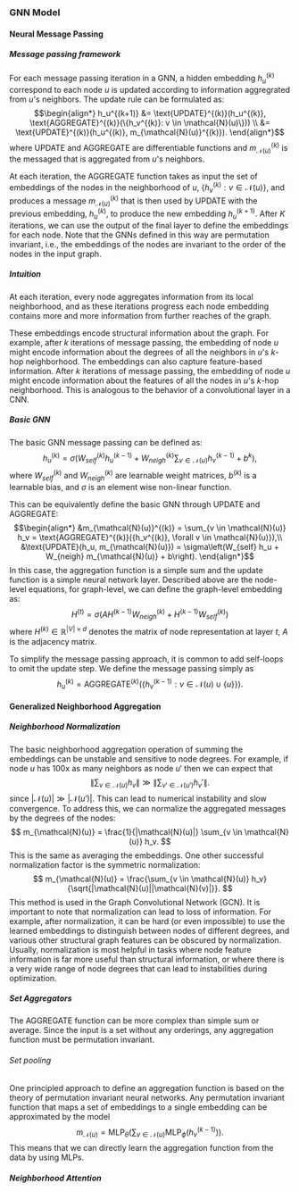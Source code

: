 ### GNN Model
#### Neural Message Passing
##### Message passing framework
For each message passing iteration in a GNN, a hidden embedding $h_u^{(k)}$ correspond to each node $u$ is updated according to information aggregrated from $u$'s neighbors. The update rule can be formulated as:
$$\begin{align*}
h_u^{(k+1)} &= \text{UPDATE}^{(k)}(h_u^{(k)}, \text{AGGREGATE}^{(k)}(\{h_v^{(k)}: v \in \mathcal{N}(u)\})) \\
&= \text{UPDATE}^{(k)}(h_u^{(k)}, m_{\mathcal{N}(u)}^{(k)}).
\end{align*}$$
where UPDATE and AGGREGATE are differentiable functions and $m_{\mathcal{N}(u)}^{(k)}$ is the messaged that is aggregated from $u$'s neighbors. 

At each iteration, the AGGREGATE function takes as input the set of embeddings of the nodes in the neighborhood of $u$, $\{h_v^{(k)}: v \in \mathcal{N}(u)\}$, and produces a message $m_{\mathcal{N}(u)}^{(k)}$ that is then used by UPDATE with the previous embedding, $h_u^{(k)}$, to produce the new embedding $h_u^{(k+1)}$. After $K$ iterations, we can use the output of the final layer to define the embeddings for each node. Note that the GNNs defined in this way are permutation invariant, i.e., the embeddings of the nodes are invariant to the order of the nodes in the input graph.

##### Intuition
At each iteration, every node aggregates information from its local
neighborhood, and as these iterations progress each node embedding contains
more and more information from further reaches of the graph. 

These embeddings encode structural information about the graph. For example, after $k$ iterations of message passing, the embedding of node $u$ might encode information about the degrees of all the neighbors in $u$'s $k$-hop neighborhood.
The embeddings can also capture feature-based information. After $k$ iterations of message passing, the embedding of node $u$ might encode information about the features of all the nodes in $u$'s $k$-hop neighborhood. This is analogous to the behavior of a convolutional layer in a CNN.

##### Basic GNN
The basic GNN message passing can be defined as:
$$
h_u^{(k)} = \sigma\left(W_{self}^{(k)} h_u^{(k-1)} + W_{neigh}^{(k)} \sum_{v \in \mathcal{N}(u)} h_v^{(k-1)} + b^{k} \right),
$$
where $W_{self}^{(k)}$ and $W_{neigh}^{(k)}$ are learnable weight matrices, $b^{(k)}$ is a learnable bias, and $\sigma$ is an element wise non-linear function.

This can be equivalently define the basic GNN through UPDATE and AGGREGATE:
$$\begin{align*}
&m_{\mathcal{N}(u)}^{(k)} = \sum_{v \in \mathcal{N}(u)} h_v = \text{AGGREGATE}^{(k)}({h_v^{(k)}, \forall v \in \mathcal{N}(u)}),\\
&\text{UPDATE}(h_u, m_{\mathcal{N}(u)}) = \sigma\left(W_{self} h_u + W_{neigh} m_{\mathcal{N}(u)} + b\right).
\end{align*}$$
In this case, the aggregation function is a simple sum and the update function is a simple neural network layer.
Described above are the node-level equations, for graph-level, we can define the graph-level embedding as:
$$ 
H^{(t)} = \sigma \left( AH^{(k - 1)}W_{neigh}^{(k)} + H^{(k-1)}W_{self}^{(k)} \right)
$$
where $H^{(k)} \in \mathbb{R}^{|V| \times d}$ denotes the matrix of node representation at layer $t$, $A$ is the adjacency matrix.

To simplify the message passing approach, it is common to add self-loops to omit the update step. We define the message passing simply as 
$$
h_u^{(k)} = \text{AGGREGATE}^{(k)}(\{h_v^{(k-1)}: v \in \mathcal{N}(u) \cup \{u\} \}).
$$

#### Generalized Neighborhood Aggregation
##### Neighborhood Normalization
The basic neighborhood aggregation operation of summing the embeddings can be unstable and sensitive to node degrees. For example, if node $u$ has 100x as many neighbors as node $u'$ then we can expect that 
$$
\left\lVert \sum_{v \in \mathcal{N}(u)} h_v \right\rVert \gg \left\lVert \sum_{v' \in \mathcal{N}(u')} h_v' \right\rVert.
$$
since $|\mathcal{N}(u)| \gg |\mathcal{N}(u')|$. This can lead to numerical instability and slow convergence. To address this, we can normalize the aggregated messages by the degrees of the nodes:
$$
m_{\mathcal{N}(u)} = \frac{1}{|\mathcal{N}(u)|} \sum_{v \in \mathcal{N}(u)} h_v.
$$
This is the same as averaging the embeddings. One other successful normalization factor is the symmetric normalization:
$$
m_{\mathcal{N}(u)} = \frac{\sum_{v \in \mathcal{N}(u)} h_v}{\sqrt{|\mathcal{N}(u)||\mathcal{N}(v)|}}.
$$
This method is used in the Graph Convolutional Network (GCN).
It is important to note that normalization can lead to loss of information. For example, after normalization, it can be hard (or even impossible) to use the learned embeddings to distinguish between nodes of different degrees, and various other structural graph features can be obscured by normalization. Usually, normalization is most helpful in tasks where node feature information is far more useful than structural information, or where there is a very wide range of node degrees that can lead to instabilities during optimization.

##### Set Aggregators
The AGGREGATE function can be more complex than simple sum or average. Since the input is a set without any orderings, any aggregation function must be permutation invariant. 
###### Set pooling
One principled approach to define an aggregation function is based on the theory of permutation invariant neural networks. Any permutation invariant function that maps a set of embeddings to a single embedding can be approximated by the model
$$
m_{\mathcal{N}(u)} = \text{MLP}_\theta\left(\sum_{v \in \mathcal{N}(u)} \text{MLP}_\phi(h_v^{(k-1)})\right).
$$
This means that we can directly learn the aggregation function from the data by using MLPs. 

##### Neighborhood Attention

